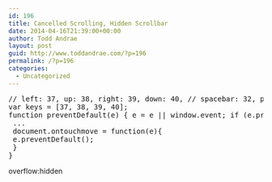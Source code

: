```yaml
---
id: 196
title: Cancelled Scrolling, Hidden Scrollbar
date: 2014-04-16T21:39:00+00:00
author: Todd Andrae
layout: post
guid: http://www.toddandrae.com/?p=196
permalink: /?p=196
categories:
  - Uncategorized
---
```

<pre class="brush: jscript; title: ; notranslate" title="">// left: 37, up: 38, right: 39, down: 40, // spacebar: 32, pageup: 33, pagedown: 34, end: 35, home: 36
var keys = [37, 38, 39, 40];
function preventDefault(e) { e = e || window.event; if (e.preventDefault) e.preventDefault(); e.returnValue = false; } function keydown(e) { for (var i = keys.length; i--;) { if (e.keyCode === keys[i]) { preventDefault(e); return; } } } function wheel(e) { preventDefault(e); } function disable_scroll() { if (window.addEventListener) { window.addEventListener('DOMMouseScroll', wheel, false); } window.onmousewheel = document.onmousewheel = wheel; document.onkeydown = keydown; } function enable_scroll() { if (window.removeEventListener) { window.removeEventListener('DOMMouseScroll', wheel, false); } window.onmousewheel = document.onmousewheel = document.onkeydown = null; }function disable_scroll() {
 ...
 document.ontouchmove = function(e){ 
 e.preventDefault(); 
 }
}</pre>

overflow:hidden